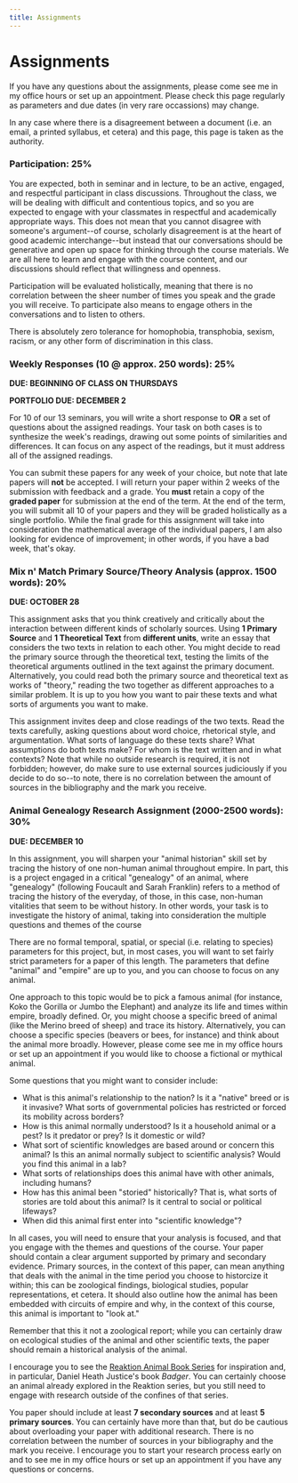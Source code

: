 ```yaml
---
title: Assignments
---
```


# Assignments

If you have any questions about the assignments, please come see me in my office hours or set up an appointment. Please check this page regularly as parameters and due dates (in very rare occassions) may change.

In any case where there is a disagreement between a document (i.e. an email, a printed syllabus, et cetera) and this page, this page is taken as the authority.

### Participation: 25%

You are expected, both in seminar and in lecture, to be an active, engaged, and respectful participant in class discussions. Throughout the class, we will be dealing with difficult and contentious topics, and so you are expected to engage with your classmates in respectful and academically appropriate ways. This does not mean that you cannot disagree with someone's argument--of course, scholarly disagreement is at the heart of good academic interchange--but instead that our conversations should be generative and open up space for thinking through the course materials. We are all here to learn and engage with the course content, and our discussions should reflect that willingness and openness. 

Participation will be evaluated holistically, meaning that there is no correlation between the sheer number of times you speak and the grade you will receive. To participate also means to engage others in the conversations and to listen to others.

There is absolutely zero tolerance for homophobia, transphobia, sexism, racism, or any other form of discrimination in this class.


### Weekly Responses (10 @ approx. 250 words): 25%

**DUE: BEGINNING OF CLASS ON THURSDAYS**

**PORTFOLIO DUE: DECEMBER 2**

For 10 of our 13 seminars, you will write a short response to **OR** a set of questions about the assigned readings. Your task on both cases is to synthesize the week's readings, drawing out some points of similarities and differences. It can focus on any aspect of the readings, but it must address all of the assigned readings.

You can submit these papers for any week of your choice, but note that late papers will **not** be accepted. I will return your paper within 2 weeks of the submission with feedback and a grade. You **must** retain a copy of the **graded paper** for submission at the end of the term. At the end of the term, you will submit all 10 of your papers and they will be graded holistically as a single portfolio. While the final grade for this assignment will take into consideration the mathematical average of the individual papers, I am also looking for evidence of improvement; in other words, if you have a bad week, that's okay. 


### Mix n' Match Primary Source/Theory Analysis (approx. 1500 words): 20% 

**DUE: OCTOBER 28**

This assignment asks that you think creatively and critically about the interaction between different kinds of scholarly sources. Using **1 Primary Source** and **1 Theoretical Text** from **different units**, write an essay that considers the two texts in relation to each other. You might decide to read the primary source through the theoretical text, testing the limits of the theoretical arguments outlined in the text against the primary document. Alternatively, you could read both the primary source and theoretical text as works of "theory," reading the two together as different approaches to a similar problem. It is up to you how you want to pair these texts and what sorts of arguments you want to make.

This assignment invites deep and close readings of the two texts. Read the texts carefully, asking questions about word choice, rhetorical style, and argumentation. What sorts of language do these texts share? What assumptions do both texts make? For whom is the text written and in what contexts? Note that while no outside research is required, it is not forbidden; however, do make sure to use external sources judiciously if you decide to do so--to note, there is no correlation between the amount of sources in the bibliography and the mark you receive.


### Animal Genealogy Research Assignment (2000-2500 words): 30%

**DUE: DECEMBER 10**

In this assignment, you will sharpen your "animal historian" skill set by tracing the history of one non-human animal throughout empire. In part, this is a project engaged in a critical "genealogy" of an animal, where "genealogy" (following Foucault and Sarah Franklin) refers to a method of tracing the history of the everyday, of those, in this case, non-human vitalities that seem to be without history. In other words, your task is to investigate the history of animal, taking into consideration the multiple questions and themes of the course


There are no formal temporal, spatial, or special (i.e. relating to species) parameters for this project, but, in most cases, you will want to set fairly strict parameters for a paper of this length. The parameters that define "animal" and "empire" are up to you, and you can choose to focus on any animal. 

One approach to this topic would be to pick a famous animal (for instance, Koko the Gorilla or Jumbo the Elephant) and analyze its life and times within empire, broadly defined. Or, you might choose a specific breed of animal (like the Merino breed of sheep) and trace its history. Alternatively, you can choose a specific species (beavers or bees, for instance) and think about the animal more broadly. However, please come see me in my office hours or set up an appointment if you would like to choose a fictional or mythical animal.

Some questions that you might want to consider include:

* What is this animal's relationship to the nation? Is it a "native" breed or is it invasive? What sorts of governmental policies has restricted or forced its mobility across borders?
* How is this animal normally understood? Is it a household animal or a pest? Is it predator or prey? Is it domestic or wild?
* What sort of scientific knowledges are based around or concern this animal? Is this an animal normally subject to scientific analysis? Would you find this animal in a lab?
* What sorts of relationships does this animal have with other animals, including humans? 
* How has this animal been "storied" historically? That is, what sorts of stories are told about this animal? Is it central to social or political lifeways? 
* When did this animal first enter into "scientific knowledge"?

In all cases, you will need to ensure that your analysis is focused, and that you engage with the themes and questions of the course. Your paper should contain a clear argument supported by primary and secondary evidence. Primary sources, in the context of this paper, can mean anything that deals with the animal in the time period you choose to historcize it within; this can be zoological findings, biological studies, popular representations, et cetera. It should also outline how the animal has been embedded with circuits of empire and why, in the context of this course, this animal is important to "look at." 

Remember that this it not a zoological report; while you can certainly draw on ecological studies of the animal and other scientific texts, the paper should remain a historical analysis of the animal.

I encourage you to see the [Reaktion Animal Book Series](http://www.reaktionbooks.co.uk/results.asp?SF1=series_exact&ST1=ANIMAL&DS=ANIMAL&SORT=sort_title) for inspiration and, in particular, Daniel Heath Justice's book *Badger*. You can certainly choose an animal already explored in the Reaktion series, but you still need to engage with research outside of the confines of that series. 

You paper should include at least **7 secondary sources** and at least **5 primary sources**. You can certainly have more than that, but do be cautious about overloading your paper with additional research. There is no correlation between the number of sources in your bibliography and the mark you receive. I encourage you to start your research process early on and to see me in my office hours or set up an appointment if you have any questions or concerns.

